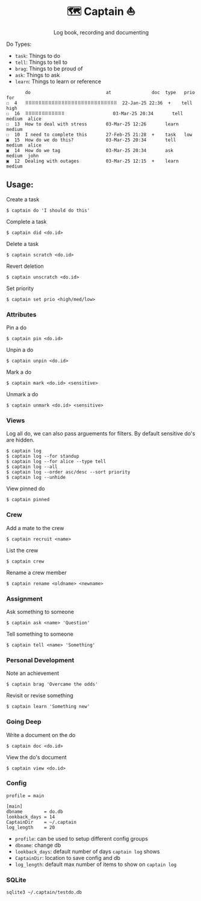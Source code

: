 <div align='center'>
    <h1>🗺️ Captain ⛵</h1>
</div>

<div align="center">
    Log book, recording and documenting
</div>

Do Types:

- `task`: Things to do
- `tell`: Things to tell to <someone>
- `brag`: Things to be proud of
- `ask`: Things to ask <someone>
- `learn`: Things to learn or reference

```
       do                            at               doc  type   prio    for
☐  4   ⠿⠿⠿⠿⠿⠿⠿⠿⠿⠿⠿⠿⠿⠿⠿⠿⠿⠿⠿⠿⠿⠿⠿⠿⠿⠿⠿⠿  22-Jan-25 22:36  +    tell   high
☐  16  ⠿⠿⠿⠿⠿⠿⠿⠿⠿⠿⠿⠿                  03-Mar-25 20:34       tell   medium  alice
☐  13  How to deal with stress       03-Mar-25 12:26       learn  medium
☐  10  I need to complete this       27-Feb-25 21:28  +    task   low
▣  15  How do we do this?            03-Mar-25 20:34       tell   medium  alice
▣  14  How do we tag                 03-Mar-25 20:34       ask    medium  john
▣  12  Dealing with outages          03-Mar-25 12:15  +    learn  medium
```

## Usage:

Create a task

```
$ captain do 'I should do this'
```

Complete a task

```
$ captain did <do.id>
```

Delete a task

```
$ captain scratch <do.id>
```

Revert deletion

```
$ captain unscratch <do.id>
```

Set priority

```
$ captain set prio <high/med/low>
```

### Attributes

Pin a do

```
$ captain pin <do.id>
```

Unpin a do
```
$ captain unpin <do.id>
```

Mark a do

```
$ captain mark <do.id> <sensitive>
```

Unmark a do

```
$ captain unmark <do.id> <sensitive>
```

### Views

Log all do, we can also pass arguements for filters. By default sensitive do's are hidden.

```
$ captain log
$ captain log --for standup
$ captain log --for alice --type tell
$ captain log --all
$ captain log --order asc/desc --sort priority
$ captain log --unhide
```

View pinned do

```
$ captain pinned
```

### Crew

Add a mate to the crew

```
$ captain recruit <name>
```

List the crew

```
$ captain crew
```

Rename a crew member

```
$ captain rename <oldname> <newname>
```

### Assignment

Ask something to someone

```
$ captain ask <name> 'Question'
```

Tell something to someone

```
$ captain tell <name> 'Something'
```

### Personal Development

Note an achievement

```
$ captain brag 'Overcame the odds'
```

Revisit or revise something

```
$ captain learn 'Something new'
```

### Going Deep

Write a document on the do

```
$ captain doc <do.id>
```

View the do's document

```
$ captain view <do.id>
```

### Config

```
profile = main

[main]
dbname        = do.db
lookback_days = 14
CaptainDir    = ~/.captain
log_length    = 20
```

- `profile`: can be used to setup different config groups
- `dbname`: change db
- `lookback_days`: default number of days `captain log` shows
- `CaptainDir`: location to save config and db
- `log_length`: default max number of items to show on `captain log`


### SQLite

```
sqlite3 ~/.captain/testdo.db
```
